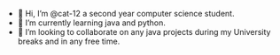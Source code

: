 - 👋 Hi, I’m @cat-12 a second year computer science student.
- 🌱 I’m currently learning java and python.
- 💞️ I’m looking to collaborate on any java projects during my University breaks and in any free time.
